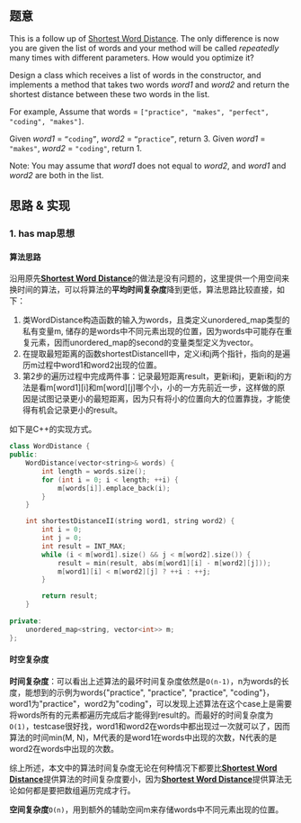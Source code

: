 ## 题意

This is a follow up of [Shortest Word Distance](https://leetcode.com/problems/shortest-word-distance). The only difference is now you are given the list of words and your method will be called *repeatedly* many times with different parameters. How would you optimize it?

Design a class which receives a list of words in the constructor, and implements a method that takes two words *word1* and *word2* and return the shortest distance between these two words in the list.

For example,
Assume that words = `["practice", "makes", "perfect", "coding", "makes"]`.

Given *word1* = `“coding”`, *word2* = `“practice”`, return 3.
Given *word1* = `"makes"`, *word2* = `"coding"`, return 1.

Note:
You may assume that *word1* does not equal to *word2*, and *word1* and *word2* are both in the list.

## 思路 & 实现

### 1. has map思想

#### **算法思路**

沿用原先[**Shortest Word Distance**](https://github.com/gmlyytt-YANG/algorithm/blob/master/tutorial/leetcode_243.%20Shortest%20Word%20Distance.md)的做法是没有问题的，这里提供一个用空间来换时间的算法，可以将算法的**平均时间复杂度**降到更低，算法思路比较直接，如下：

1. 类WordDistance构造函数的输入为words，且类定义unordered_map类型的私有变量m, 储存的是words中不同元素出现的位置，因为words中可能存在重复元素，因而unordered_map的second的变量类型定义为vector<int>。
2. 在提取最短距离的函数shortestDistanceII中，定义i和j两个指针，指向的是遍历m过程中word1和word2出现的位置。
3. 第2步的遍历过程中完成两件事：记录最短距离result，更新i和j，更新i和j的方法是看m\[word1\]\[i]和m\[word]\[j]哪个小，小的一方先前近一步，这样做的原因是试图记录更小的最短距离，因为只有将小的位置向大的位置靠拢，才能使得有机会记录更小的result。

如下是C++的实现方式。

```C++
class WordDistance {
public:
    WordDistance(vector<string>& words) {
        int length = words.size();
        for (int i = 0; i < length; ++i) {
            m[words[i]].emplace_back(i);
        }
    }

    int shortestDistanceII(string word1, string word2) {
        int i = 0;
        int j = 0;
        int result = INT_MAX;
        while (i < m[word1].size() && j < m[word2].size()) {
            result = min(result, abs(m[word1][i] - m[word2][j]));
            m[word1][i] < m[word2][j] ? ++i : ++j;
        }

        return result;
    }
    
private:
    unordered_map<string, vector<int>> m;
};
```

#### **时空复杂度**

**时间复杂度**：可以看出上述算法的最坏时间复杂度依然是`O(n-1)`，n为words的长度，能想到的示例为words{"practice", "practice", "practice", "coding"}，word1为"practice"，word2为"coding"，可以发现上述算法在这个case上是需要将words所有的元素都遍历完成后才能得到result的。而最好的时间复杂度为`O(1)`，testcase很好找，word1和word2在words中都出现过一次就可以了，因而算法的时间min(M, N)，M代表的是word1在words中出现的次数，N代表的是word2在words中出现的次数。

综上所述，本文中的算法时间复杂度无论在何种情况下都要比[**Shortest Word Distance**](https://github.com/gmlyytt-YANG/algorithm/blob/master/tutorial/leetcode_243.%20Shortest%20Word%20Distance.md)提供算法的时间复杂度要小，因为[**Shortest Word Distance**](https://github.com/gmlyytt-YANG/algorithm/blob/master/tutorial/leetcode_243.%20Shortest%20Word%20Distance.md)提供算法无论如何都是要把数组遍历完成才行。

**空间复杂度**`O(n)`，用到额外的辅助空间m来存储words中不同元素出现的位置。
